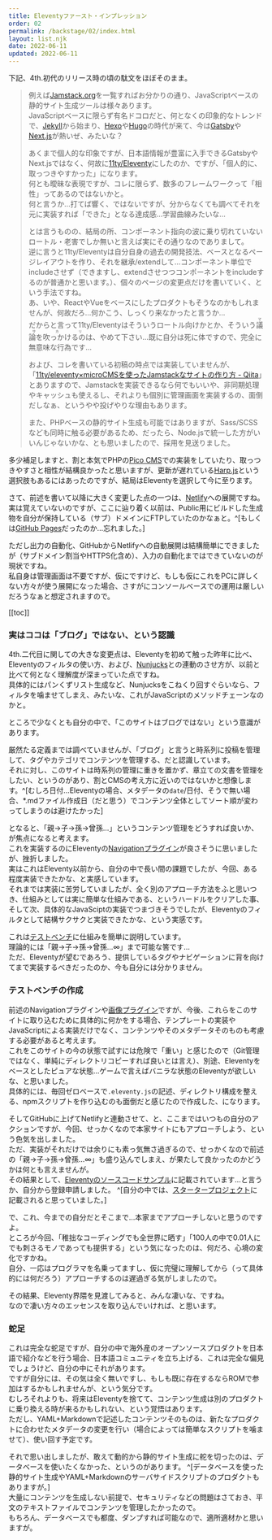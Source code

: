 ```yaml
---
title: Eleventyファースト・インプレッション
order: 02
permalink: /backstage/02/index.html
layout: list.njk
date: 2022-06-11
updated: 2022-06-11
---
```



下記、4th.初代のリリース時の頃の駄文をほぼそのまま。

> 例えば[Jamstack.org](https://jamstack.org/generators/)を一覧すればお分かりの通り、JavaScriptベースの静的サイト生成ツールは様々あります。  
> JavaScriptベースに限らず有名ドコロだと、何となくの印象的なトレンドで、[Jekyll](https://jekyllrb.com/)から始まり、[Hexo](https://hexo.io/)や[Hugo](https://gohugo.io/)の時代が来て、今は[Gatsby](https://www.gatsbyjs.com/)や[Next.js](https://nextjs.org/)が熱いぜ、みたいな？  
>  
> あくまで個人的な印象ですが、日本語情報が豊富に入手できるGatsbyやNext.jsではなく、何故に[11ty/Eleventy](https://www.11ty.dev/)にしたのか、ですが、「個人的に、取っつきやすかった」になります。  
> 何とも曖昧な表現ですが、コレに限らず、数多のフレームワークって「相性」ってあるのではないかと。  
> 何と言うか…打てば響く、ではないですが、分からなくても調べてそれを元に実装すれば「できた」となる達成感…学習曲線みたいな…  
>  
> とは言うものの、結局の所、コンポーネント指向の波に乗り切れていないロートル・老害でしか無いと言えば実にその通りなのでありまして。  
> 逆に言うと11ty/Eleventyは自分自身の過去の開発技法、ベースとなるページレイアウトを作り、それを継承/extendして…コンポーネント単位でincludeさせず（できますし、extendさせつつコンポーネントをincludeするのが普通かと思います。）、個々のページの変更点だけを書いていく、という手法ですね。  
> あ、いや、ReactやVueをベースにしたプロダクトもそうなのかもしれませんが、何故だろ…何かこう、しっくり来なかったと言うか…  
だからと言って11ty/Eleventyはそういうロートル向けかとか、そういう<ruby>議論を吹っかけるの<rt>マサカリ</rt></ruby>は、やめて下さい…既に自分は死に体ですので、完全に無意味な行為です…  
>  
> および、コレを書いている初稿の時点では実装していませんが、「[11ty/eleventy×microCMSを使ったJamstackなサイトの作り方 - Qiita](https://qiita.com/yuki0410_/items/712cd998c3df55ba58c8)」とありますので、Jamstackを実装できるなら何でもいいや、非同期処理やキャッシュも使えるし、それよりも個別に管理画面を実装するの、面倒だしなぁ、というやや投げやりな理由もあります。  
>  
> また、PHPベースの静的サイト生成も可能ではありますが、Sass/SCSSなども同時に触る必要があるため、だったら、Node.jsで統一した方がいいんじゃないかな、とも思いましたので、採用を見送りました。

多少補足しますと、割と本気でPHPの[Pico CMS](https://picocms.org/)での実装をしていたり、取っつきやすさと相性が結構良かったと思いますが、更新が遅れている[Harp.js](http://harpjs.com/)という選択肢もあるにはあったのですが、結局はEleventyを選択して今に至ります。

さて、前述を書いて以降に大きく変更した点の一つは、[Netlify](https://www.netlify.com/)への展開ですね。  
実は覚えていないのですが、ここに辿り着く以前は、Public用にビルドした生成物を自分が保持している（サブ）ドメインにFTPしていたのかなぁと。^[もしくは[GitHub Pages](https://docs.github.com/ja/pages/getting-started-with-github-pages/creating-a-github-pages-site)だったのか…忘れました。]

ただし出力の自動化、GitHubからNetlifyへの自動展開は結構簡単にできましたが（サブドメイン割当やHTTPS化含め）、入力の自動化まではできていないのが現状ですね。  
私自身は管理画面は不要ですが、仮にですけど、もしも仮にこれをPCに詳しくない方々が使う展開になった場合、さすがにコンソールベースでの運用は厳しいだろうなぁと想定されますので。


[[toc]]


### 実はココは「ブログ」ではない、という認識


4th.二代目に関しての大きな変更点は、Eleventyを初めて触った昨年に比べ、Eleventyのフィルタの使い方、および、[Nunjucks](https://mozilla.github.io/nunjucks/)との連動のさせ方が、以前と比べて何となく理解度が深まっていた点ですね。  
具体的にはパンくずリスト生成など、Nunjucksをこねくり回すぐらいなら、フィルタを噛ませてしまえ、みたいな、これがJavaScriptのメソッドチェーンなのかと。

ところで少なくとも自分の中で、「このサイトはブログではない」という意識があります。

厳然たる定義までは調べていませんが、「ブログ」と言うと時系列に投稿を管理して、タグやカテゴリでコンテンツを管理する、だと認識しています。  
それに対し、このサイトは時系列の管理に重きを置かず、章立ての文書を管理をしたい、というのがあり、割とCMSの考え方に近いのではないかと想像します。^[むしろ日付…Eleventyの場合、メタデータの`date`/日付、そうで無い場合、*.mdファイル作成日（だと思う）でコンテンツ全体としてソート順が変わってしまうのは避けたかった]

となると、「親→子→孫→曾孫…」というコンテンツ管理をどうすれば良いか、が焦点になると考えます。  
これを実装するのにEleventyの[Navigationプラグイン](https://www.11ty.dev/docs/plugins/navigation/)が良さそうに思いましたが、挫折しました。  
実はこれはEleventy以前から、自分の中で長い間の課題でしたが、今回、ある程度実装できたかな、と実感しています。  
それまでは実装に苦労していましたが、全く別のアプローチ方法をふと思いつき、仕組みとしては実に簡単な仕組みである、というハードルをクリアした事、そして次、具体的なJavaSciptの実装でつまづきそうでしたが、Eleventyのフィルタとして結構サクサクと実装できたかな、という実感です。

これは[テストベンチ](https://github.com/dollplayer2501/Eleventy-test-bed#the-concept-of-sorting-articles-that-i-implemented)に仕組みを簡単に説明しています。  
理論的には「親→子→孫→曾孫…∞」まで可能な筈です…  
ただ、Eleventyが望むであろう、提供しているタグやナビゲーションに背を向けてまで実装するべきだったのか、今も自分には分かりません。


### テストベンチの作成


前述のNavigationプラグインや[画像プラグイン](https://www.11ty.dev/docs/plugins/image/)ですが、今後、これらをこのサイトに取り込むために具体的に何かをする場合、テンプレートの実装やJavaScriptによる実装だけでなく、コンテンツやそのメタデータそのものも考慮する必要があると考えます。  
これをこのサイトの今の状態で試すには危険で「重い」と感じたので（Git管理ではなく、単純にディレクトリコピーすれば良いとは言え）、別途、Eleventyをベースとしたピュアな状態…ゲームで言えばバニラな状態のEleventyが欲しいな、と思いました。  
具体的には、毎回ゼロベースで`.eleventy.js`の記述、ディレクトリ構成を整える、npmスクリプトを作り込むのも面倒だと感じたので作成した、になります。

そしてGitHubに上げてNetlifyと連動させて、と、ここまではいつもの自分のアクションですが、今回、せっかくなので本家サイトにもアプローチしよう、という色気を出しました。  
ただ、実装がそれだけでは余りにも素っ気無さ過ぎるので、せっかくなので前述の「親→子→孫→曾孫…∞」も盛り込んでしまえ、が果たして良かったのかどうかは何とも言えませんが。  
その結果として、[Eleventyのソースコードサンプル](https://www.11ty.dev/docs/samples/)に記載されています…と言うか、自分から登録申請しました。 ^[自分の中では、[スタータープロジェクト](https://www.11ty.dev/docs/starter/)に記載されると思っていました。]

で、これ、今までの自分だとそこまで…本家までアプローチしないと思うのですよ。  
ところが今回、「稚拙なコーディングでも全世界に晒す」「100人の中で0.01人にでも刺さるモノであっても提供する」という気になったのは、何だろ、心境の変化ですかね。  
自分、一応はプログラマを名乗ってますし、仮に完璧に理解してから（って具体的には何だろう）アプローチするのは遅過ぎる気がしましたので。

その結果、Eleventy界隈を見渡してみると、みんな凄いな、ですね。  
なので凄い方々のエッセンスを取り込んでいければ、と思います。


### 蛇足


これは完全な蛇足ですが、自分の中で海外産のオープンソースプロダクトを日本語で紹介などを行う場合、日本語コミュニティを立ち上げる、これは完全な偏見でしょうけど、自分の中にそれがあります。  
ですが自分には、その気は全く無いですし、もしも既に存在するならROMで参加はするかもしれませんが、という気分です。  
むしろそれよりも、将来はEleventyを捨てて、コンテンツ生成は別のプロダクトに乗り換える時が来るかもしれない、という覚悟はあります。  
ただし、YAML+Markdownで記述したコンテンツそのものは、新たなプロダクトに合わせたメタデータの変更を行い（場合によっては簡単なスクリプトを噛ませて）、使い回す予定です。

それで思い出しましたが、敢えて動的から静的サイト生成に舵を切ったのは、データベースを使いたくなかった、というのがあります。 ^[データベースを使った静的サイト生成やYAML+Markdownのサーバサイドスクリプトのプロダクトもありますが。]  
大量にコンテンツを生成しない前提で、セキュリティなどの問題はさておき、平文のテキストファイルでコンテンツを管理したかったので。  
もちろん、データベースでも都度、ダンプすれば可能なので、適所適材かと思いますが。
